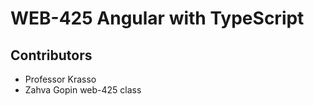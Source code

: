 # WEB-425 Angular with TypeScript
## Contributors
  * Professor Krasso
  * Zahva Gopin 
web-425 class